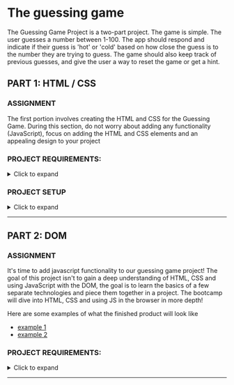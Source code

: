 # The guessing game

The Guessing Game Project is a two-part project. The game is simple. The user guesses a number between 1-100. The app should respond and indicate if their guess is 'hot' or 'cold' based on how close the guess is to the number they are trying to guess. The game should also keep track of previous guesses, and give the user a way to reset the game or get a hint.

## PART 1: HTML / CSS

### ASSIGNMENT

The first portion involves creating the HTML and CSS for the Guessing Game. During this section, do not worry about adding any functionality (JavaScript), focus on adding the HTML and CSS elements and an appealing design to your project

### PROJECT REQUIREMENTS:

<details><summary>Click to expand</summary>

- A header
- 2-4 Buttons
- 1 Input Field and submit button
- A list of previous guesses
- A fun design! (this is optional)
- A new Github Repository for the Guessing Game
- When you're finished with Part 1, your guessing game can look something like this (or fancier!):

  ![guessing game image](/readings/images/guessing-game.png)

</details>

### PROJECT SETUP

<details><summary>Click to expand</summary>

Even though you already have the project directory in this repo, lets create a new git repository and project from scratch. Then do part 1 of this project, which is to add the HTML and CSS. Move on to part 2 after you are done with part 1 to to add the JS functionality.

- create a new folder called 'guessing-game'
- go to this folder using your terminal
- start a new git repository in your local machine for this folder: type `git init` in the terminal
- create the file `.prettierrc` - this will initiate prettier file formatting
  - inside the file, put the line `{}` - this tells prettier to use default formatting rules
- create the file `.gitignore`
- create an `index.html` in the root directory
  - start typing `html:5`, and select the suggestion which will create an html boiler plate for you
- create a new director called `styles` inside the root directory
  - create a `main.css` inside this directory
  - link this `main.css` to the `index.html` file
- create a new `js` directory inside the root directory
  - copy the files `guessing-game.js` and `guessing-game-specs.js` from the js-foundations repository inside `tests\9-guessing-game\js` folder into our js folder; and copy `testem.json` to our root directory
- start a new npm project for the `guessing-game` folder: from the terminal in the root directory, type `npm init -y`
  - this will create a `package.json` file for you that will help to manage the project
- now, commit all the files created so far into git
- in github, create a repo called `guessing-game`, and push your local git repository into this github repo
- let's add the `testem` npm library to your project so that you can run the tests in `guessing-game-spec.js`

  - in the terminal go to the root directory and type `npm install testem --save-dev` - this will install the npm library `testem` as a dev dependency. If you look at package.json now, you will see `testem` has been added as a `devDependencies`
  - lets include the command to start testem in our package.json file
    - in package.json, where you see the `scripts` key, lets update it to
    ```json
    "scripts": {
      "test": "testem"
    }
    ```
    - now in the terminal, if you type `npm run test`, testem will run the test specs in `guessing-game-spec.js`

- using .gitignore
  - at this point, in your git window in VSCode, you will see over 2000 files to commit. That is because git sees all the testem library files in `node_modules` directory. We don't need to commit these files, since we can always install them from the `testem` reference in package.json.
  - let's ignore this folder by entering `node_modules` in our .gitignore file; now the number of files to commit should come down to only 3 or 4 files
  - commit again at this point - you have just created a javascript project from scratch with a git repository committed into github!

</details>

---

## PART 2: DOM

### ASSIGNMENT

It's time to add javascript functionality to our guessing game project! The goal of this project isn't to gain a deep understanding of HTML, CSS and using JavaScript with the DOM, the goal is to learn the basics of a few separate technologies and piece them together in a project. The bootcamp will dive into HTML, CSS and using JS in the browser in more depth!

Here are some examples of what the finished product will look like

- [example 1](https://jmunoz1992.github.io/Guessing-Game-Final/)
- [example 2](https://tkbrooks.github.io/guessing-game/)

### PROJECT REQUIREMENTS:

<details><summary>Click to expand</summary>

Here is how the guessing-game operates:

- A number between 1-100 will be randomly generated and is the winning number.
- The player inputs their guess in a text input field and then submits their guess.
- If the number submitted is the winning number, the player wins! Otherwise, they are allowed to try again.
- The game should give the player a hint after each guess, helping them know whether to guess lower or higher and how close they are.
- After five unsuccessful guesses, the game is over, and the player loses.

Here are a few features we suggest adding to your game (they are not required):

- Hint Button - Create a hint button that provides two random numbers between 1 and 100 and the "winning" number
- Reset/Play Again - Create a Play Again button that removes all the information from the page and restarts the game

You may have noticed there is a JS directory with a guess-game-specs.js. This file is intended to be a guide to set up the base functionality of the guessing game. It is up to you to decide to use it. If you use the specs to create the basic logic and functionality of your game, don't forget you need to add the event listeners to add the functionality to the document, you can add the event listeners in your guessing-game.js file (along with the "solution" code from the guessing-game-spec.js file).

</details>

---
